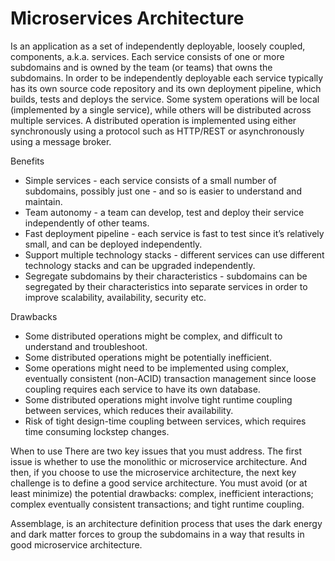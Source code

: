 # Microservices Architecture
Is an application as a set of independently deployable, loosely coupled, 
components, a.k.a. services. Each service consists of one or more 
subdomains and is owned by the team (or teams) that owns the subdomains.
In order to be independently deployable each service typically has its own 
source code repository and its own deployment pipeline, which builds, tests
and deploys the service.
Some system operations will be local (implemented by a single service), 
while others will be distributed across multiple services. A distributed 
operation is implemented using either synchronously using a protocol such 
as HTTP/REST or asynchronously using a message broker.

Benefits
- Simple services - each service consists of a small number of subdomains,
  possibly just one - and so is easier to understand and maintain.
- Team autonomy - a team can develop, test and deploy their service 
  independently of other teams.
- Fast deployment pipeline - each service is fast to test since it’s 
  relatively small, and can be deployed independently.
- Support multiple technology stacks - different services can use different
  technology stacks and can be upgraded independently.
- Segregate subdomains by their characteristics - subdomains can be 
  segregated by their characteristics into separate services in order to 
  improve scalability, availability, security etc.

Drawbacks
- Some distributed operations might be complex, and difficult to understand
  and troubleshoot.
- Some distributed operations might be potentially inefficient.
- Some operations might need to be implemented using complex, eventually 
  consistent (non-ACID) transaction management since loose coupling 
  requires each service to have its own database.
- Some distributed operations might involve tight runtime coupling between 
  services, which reduces their availability.
- Risk of tight design-time coupling between services, which requires time 
  consuming lockstep changes.

When to use
There are two key issues that you must address. The first issue is whether 
to use the monolithic or microservice architecture. And then, if you choose
to use the microservice architecture, the next key challenge is to define a
good service architecture. You must avoid (or at least minimize) the 
potential drawbacks: complex, inefficient interactions; complex eventually 
consistent transactions; and tight runtime coupling.

Assemblage, is an architecture definition process that uses the dark energy
and dark matter forces to group the subdomains in a way that results in 
good microservice architecture.


